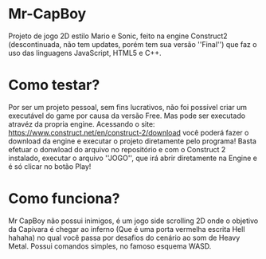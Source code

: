 # Mr-CapBoy
Projeto de jogo 2D estilo Mario e Sonic, feito na engine Construct2 (descontinuada, não tem updates, porém tem sua versão ''Final'') que faz o uso das linguagens JavaScript, HTML5 e C++.

# Como testar?
Por ser um projeto pessoal, sem fins lucrativos, não foi possível criar um executável do game por causa da versão Free. Mas pode ser executado atravéz da propria engine. Acessando o site: https://www.construct.net/en/construct-2/download você poderá fazer o download da engine e executar o projeto diretamente pelo programa! Basta efetuar o donwload do arquivo no repositório e com o Construct 2 instalado, executar o arquivo ''JOGO'', que irá abrir diretamente na Engine e é só clicar no botão Play!

# Como funciona?
Mr CapBoy não possui inimigos, é um jogo side scrolling 2D onde o objetivo da Capivara é chegar ao inferno (Que é uma porta vermelha escrita Hell hahaha) no qual você passa por desafios do cenário ao som de Heavy Metal. Possui comandos simples, no famoso esquema WASD.
